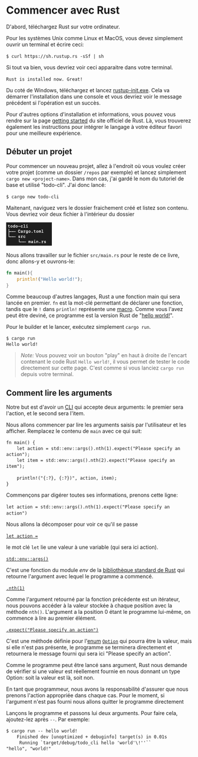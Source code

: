 # Commencer avec Rust

D'abord, téléchargez Rust sur votre ordinateur.

Pour les systèmes Unix comme Linux et MacOS, vous devez simplement ouvrir un terminal et écrire ceci:

`$ curl https://sh.rustup.rs -sSf | sh`

Si tout va bien, vous devriez voir ceci apparaitre dans votre terminal.

`Rust is installed now. Great!`

Du coté de Windows, téléchargez et lancez [rustup-init.exe](https://win.rustup.rs).
Cela va démarrer l'installation dans une console et vous devriez voir le message précédent si l'opération est un succès.

Pour d'autres options d'installation et informations, vous pouvez vous rendre sur la page [getting started](https://www.rust-lang.org/learn/get-started) du site officiel de Rust.
Là, vous trouverez également les instructions pour intégrer le langage à votre éditeur favori pour une meilleure expérience.

## Débuter un projet

Pour commencer un nouveau projet, allez à l'endroit où vous voulez créer votre projet (comme un dossier `/repos` par exemple) et lancez simplement `cargo new <project-name>`.
Dans mon cas, j'ai gardé le nom du tutoriel de base et utilisé "todo-cli". J'ai donc lancé:

`$ cargo new todo-cli`

Maitenant, naviguez vers le dossier fraichement créé et listez son contenu.
Vous devriez voir deux fichier à l'intérieur du dossier

![Schema du contenu du dossier todo-cli](../img/todo_cli.png)

Nous allons travailler sur le fichier `src/main.rs` pour le reste de ce livre, donc allons-y et ouvrons-le:

```rust
fn main(){
    println!("Hello world!");
}
```

Comme beaucoup d'autres langages, Rust a une fonction main qui sera lancée en premier. `fn` est la mot-clé permettant de déclarer une fonction, tandis que le `!` dans `println!` représente une [macro](https://doc.rust-lang.org/book/ch19-06-macros.html).
Comme vous l'avez peut être deviné, ce programme est la version Rust de "[hello world!](https://en.wikipedia.org/wiki/%22Hello,_World!%22_program)".


Pour le builder et le lancer, exécutez simplement `cargo run`.

```
$ cargo run
Hello world!
```

> *Note:* Vous pouvez voir un bouton "play" en haut à droite de l'encart contenant le code Rust `Hello world!`, il vous permet de tester le code directement sur cette page.
> C'est comme si vous lanciez `cargo run` depuis votre terminal.

## Comment lire les arguments

Notre but est d'avoir un [CLI](./content/13-cli.md) qui accepte deux arguments: le premier sera l'action, et le second sera l'item.

Nous allons commencer par lire les arguments saisis par l'utilisateur et les afficher.
Remplacez le contenu de `main` avec ce qui suit:

```rust, ignore
fn main() {
    let action = std::env::args().nth(1).expect("Please specify an action");
    let item = std::env::args().nth(2).expect("Please specify an item");

    println!("{:?}, {:?})", action, item);
}
```

Commençons par digérer toutes ses informations, prenons cette ligne:

`let action = std::env::args().nth(1).expect("Please specify an action")`

Nous allons la décomposer pour voir ce qu'il se passe

[`let action =`](https://doc.rust-lang.org/std/keyword.let.html)

le mot clé `let` lie une valeur à une variable (qui sera ici action).

[`std::env::args()`](https://doc.rust-lang.org/std/env/fn.args.html)

C'est une fonction du module *env* de la [bibliothèque standard de Rust](https://doc.rust-lang.org/std/) qui retourne l'argument avec lequel le programme a commencé.

[`.nth(1)`](https://doc.rust-lang.org/std/iter/trait.Iterator.html#method.nth)

Comme l'argument retourné par la fonction précédente est un itérateur, nous pouvons accéder à la valeur stockée à chaque position avec la méthode `nth()`.
L'argument a la position 0 étant le programme lui-même, on commence à lire au premier élément.

[`.expect("Please specify an action")`](https://doc.rust-lang.org/std/option/enum.Option.html#method.expect)

C'est une méthode définie pour l'[enum](https://doc.rust-lang.org/stable/std/keyword.enum.html) [`Option`](https://doc.rust-lang.org/std/option/enum.Option.html) qui pourra être la valeur, mais si elle n'est pas présente, le programme se terminera directement et retournera le message fourni qui sera ici "Please specify an action".

Comme le programme peut être lancé sans argument, Rust nous demande de vérifier si une valeur est réellement fournie en nous donnant un type Option: soit la valeur est là, soit non.

En tant que programmeur, nous avons la responsabilité d'assurer que nous prenons l'action appropriée dans chaque cas.
Pour le moment, si l'argument n'est pas fourni nous allons quitter le programme directement

Lançons le programme et passons lui deux arguments.
Pour faire cela, ajoutez-lez après `--`. Par exemple:

```
$ cargo run -- hello world!
    Finished dev [unoptimized + debuginfo] target(s) in 0.01s
     Running `target/debug/todo_cli hello 'world'\!''``
"hello", "world!"
```
